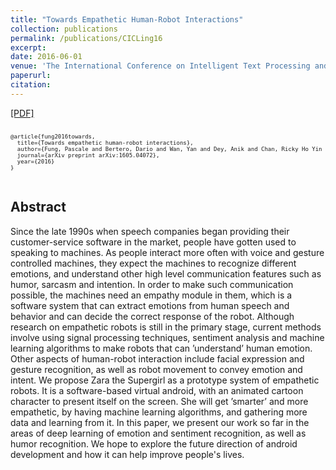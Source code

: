 ```yaml
---
title: "Towards Empathetic Human-Robot Interactions"
collection: publications
permalink: /publications/CICLing16
excerpt: 
date: 2016-06-01
venue: 'The International Conference on Intelligent Text Processing and Computational Linguistics. (CICLing)'
paperurl: 
citation: 
---
```

[[PDF]](https://arxiv.org/abs/1605.04072)

<pre>
<font size="1">
@article{fung2016towards,
  title={Towards empathetic human-robot interactions},
  author={Fung, Pascale and Bertero, Dario and Wan, Yan and Dey, Anik and Chan, Ricky Ho Yin and Siddique, Farhad Bin and Yang, Yang and Wu, Chien-Sheng and Lin, Ruixi},
  journal={arXiv preprint arXiv:1605.04072},
  year={2016}
}
</font>
</pre>

## Abstract
Since the late 1990s when speech companies began providing their customer-service software in the market, people have gotten used to speaking to machines. As people interact more often with voice and gesture controlled machines, they expect the machines to recognize different emotions, and understand other high level communication features such as humor, sarcasm and intention. In order to make such communication possible, the machines need an empathy module in them, which is a software system that can extract emotions from human speech and behavior and can decide the correct response of the robot. Although research on empathetic robots is still in the primary stage, current methods involve using signal processing techniques, sentiment analysis and machine learning algorithms to make robots that can ’understand’ human emotion. Other aspects of human-robot interaction include facial expression and gesture recognition, as well as robot movement to convey emotion and intent. We propose Zara the Supergirl as a prototype system of empathetic robots. It is a software-based virtual android, with an animated cartoon character to present itself on the screen. She will get ’smarter’ and more empathetic, by having machine learning algorithms, and gathering more data and learning from it. In this paper, we present our work so far in the areas of deep learning of emotion and sentiment recognition, as well as humor recognition. We hope to explore the future direction of android development and how it can help improve people's lives.
